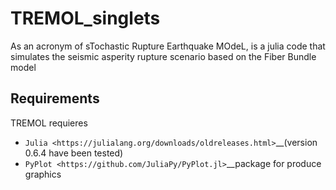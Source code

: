 # TREMOL_singlets
As an acronym of sTochastic Rupture Earthquake MOdeL, is a julia code that simulates the seismic asperity rupture scenario based on the Fiber Bundle model

Requirements
--------------

TREMOL requieres 

* `Julia <https://julialang.org/downloads/oldreleases.html>`__(version 0.6.4 have been tested)
* `PyPlot <https://github.com/JuliaPy/PyPlot.jl>`__package for produce graphics
